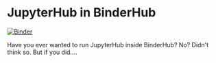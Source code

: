 # JupyterHub in BinderHub
[![Binder](https://mybinder.org/badge_logo.svg)](https://mybinder.org/v2/gist/manics/cd04d42b211dfd6240430ee33349cd49/HEAD?urlpath=lab%2Ftree%2Fjupyterhub.ipynb)

Have you ever wanted to run JupyterHub inside BinderHub? No? Didn't think so. But if you did....
